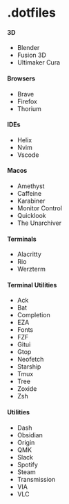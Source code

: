 # .dotfiles

#### 3D
- Blender
- Fusion 3D
- Ultimaker Cura

#### Browsers
- Brave
- Firefox
- Thorium

#### IDEs
- Helix
- Nvim
- Vscode

#### Macos
- Amethyst
- Caffeine
- Karabiner
- Monitor Control
- Quicklook
- The Unarchiver

#### Terminals
- Alacritty
- Rio
- Werzterm

#### Terminal Utilities
- Ack
- Bat
- Completion
- EZA
- Fonts
- FZF
- Gitui
- Gtop
- Neofetch
- Starship
- Tmux
- Tree
- Zoxide
- Zsh

#### Utilities
- Dash
- Obsidian
- Origin
- QMK
- Slack
- Spotify
- Steam
- Transmission
- VIA
- VLC
